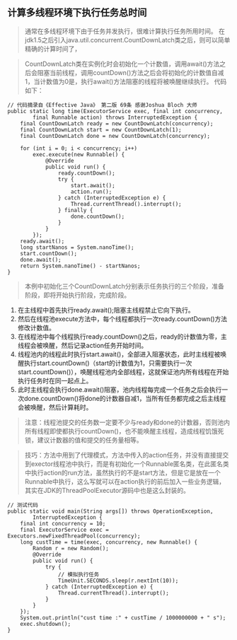 ## 计算多线程环境下执行任务总时间

> 通常在多线程环境下由于任务并发执行，很难计算执行任务所用时间。
在jdk1.5之后引入java.util.concurrent.CountDownLatch类之后，则可以简单精确的计算时间了，

> CountDownLatch类在实例化时会初始化一个计数值，调用await()方法之后会阻塞当前线程，调用countDown()方法之后会将初始化的计数值自减1，当计数值为0是，执行await()方法阻塞的线程将被唤醒继续执行。
代码如下：

	// 代码摘录自《Effective Java》 第二版 69条 感谢Joshua Bloch 大师
	public static long time(ExecutorService exec, final int concurrency,
			final Runnable action) throws InterruptedException {
		final CountDownLatch ready = new CountDownLatch(concurrency);
		final CountDownLatch start = new CountDownLatch(1);
		final CountDownLatch done = new CountDownLatch(concurrency);

		for (int i = 0; i < concurrency; i++)
			exec.execute(new Runnable() {
				@Override
				public void run() {
					ready.countDown();
					try {
						start.await();
						action.run();
					} catch (InterruptedException e) {
						Thread.currentThread().interrupt();
					} finally {
						done.countDown();
					}
				}
			});
		ready.await();
		long startNanos = System.nanoTime();
		start.countDown();
		done.await();
		return System.nanoTime() - startNanos;
	}

> 本例中初始化三个CountDownLatch分别表示任务执行的三个阶段，准备阶段，即将开始执行阶段，完成阶段。
1. 在主线程中首先执行ready.await();阻塞主线程禁止它向下执行。
2. 然后在线程池execute方法中，每个线程都执行一次ready.countDown()方法修改计数值。
3. 在线程池中每个线程执行ready.countDown()之后，ready的计数值为零，主线程会被唤醒，然后记录action任务开始时间。
4. 线程池内的线程此时执行start.await()，全部进入阻塞状态，此时主线程被唤醒执行start.countDown()（start的计数值为1，只需要执行一次start.countDown()），唤醒线程池内全部线程，这就保证池内所有线程在开始执行任务时在同一起点上。
5. 此时主线程会执行done.await()阻塞，池内线程每完成一个任务之后会执行一次done.countDown()将done的计数器自减1，当所有任务都完成之后主线程会被唤醒，然后计算耗时。

> 注意：线程池提交的任务数一定要不少与ready和done的计数器，否则池内所有线程即使都执行countDown()，也不能唤醒主线程，造成线程饥饿死锁，建议计数器的值和提交的任务量相等。

> 技巧：方法中用到了代理模式，方法中传入的action任务，并没有直接提交到exector线程池中执行，而是有初始化一个Runnable匿名类，在此匿名类中执行action的run方法，虽然执行的不是start方法，但是它是放在一个Runnable中执行，这么写就可以在action执行的前后加入一些业务逻辑，其实在JDK的ThreadPoolExecutor源码中也是这么封装的。

	// 测试代码
	public static void main(String args[]) throws OperationException,
			InterruptedException {
		final int concurrency = 10;
		final ExecutorService exec = Executors.newFixedThreadPool(concurrency);
		long custTime = time(exec, concurrency, new Runnable() {
			Random r = new Random();
			@Override
			public void run() {
				try {
					// 模拟执行任务
					TimeUnit.SECONDS.sleep(r.nextInt(10));
				} catch (InterruptedException e) {
					Thread.currentThread().interrupt();
				}
			}
		});
		System.out.println("cust time :" + custTime / 1000000000 + " s");
		exec.shutdown();
	}
